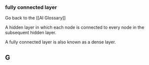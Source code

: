 ### fully connected layer

Go back to the [[AI Glossary]]


A hidden layer in which each node is connected to every node in the subsequent hidden layer.

A fully connected layer is also known as a dense layer.

## G


